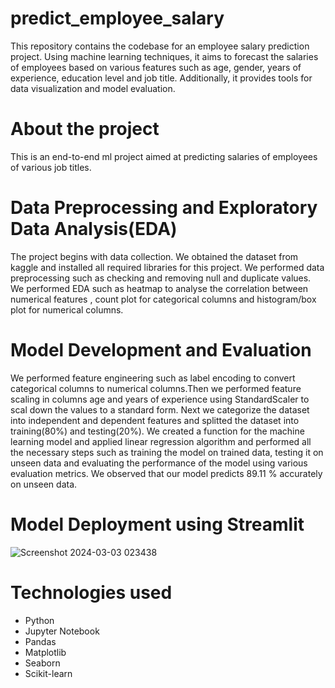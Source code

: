 # predict_employee_salary
This repository contains the codebase for an employee salary prediction project. Using machine learning techniques, it aims to forecast the salaries of employees based on various features such as age, gender, years of experience, education level and  job title. Additionally, it provides tools for data visualization and model evaluation.
# About the project
This is an end-to-end ml project aimed at predicting salaries of employees of various job titles.
# Data Preprocessing and Exploratory Data Analysis(EDA)
The project begins with data collection. We obtained the dataset from kaggle and installed all required libraries for this project. We performed data preprocessing such as checking and removing null and duplicate values. We performed EDA such as heatmap to analyse the correlation between numerical features , count plot for categorical columns and histogram/box plot for numerical columns.
# Model Development and Evaluation
We performed feature engineering such as label encoding to convert categorical columns to numerical columns.Then we performed feature scaling in columns age and years of experience using StandardScaler to scal down the values to a standard form. Next we categorize the dataset into independent and dependent features and splitted the dataset into training(80%) and testing(20%). We created a function for the machine learning model and applied linear regression algorithm and performed all the necessary steps such as training the model on trained data, testing it on unseen data and evaluating the performance of the model using various evaluation metrics. We observed that our model predicts 89.11 % accurately on unseen data.
# Model Deployment using Streamlit

![Screenshot 2024-03-03 023438](https://github.com/tulika105/predict_employee_salary/assets/159255355/41560dda-7cf4-437b-b7bf-5e89ab4ba45a)

# Technologies used
-	Python
-	Jupyter Notebook
-	Pandas
-	Matplotlib
-	Seaborn
-	Scikit-learn
